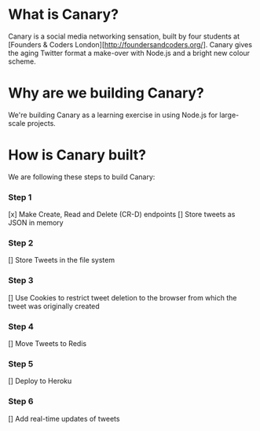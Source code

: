 # What is Canary?

Canary is a social media networking sensation, built by four students at [Founders & Coders London][http://foundersandcoders.org/]. Canary gives the aging Twitter format a make-over with Node.js and a bright new colour scheme.

# Why are we building Canary?

We're building Canary as a learning exercise in using Node.js for large-scale projects.

# How is Canary built?

We are following these steps to build Canary:

### Step 1
[x] Make Create, Read and Delete (CR-D) endpoints
[] Store tweets as JSON in memory

### Step 2
[] Store Tweets in the file system

### Step 3
[] Use Cookies to restrict tweet deletion to the browser from which the tweet was originally created

### Step 4
[] Move Tweets to Redis

### Step 5
[] Deploy to Heroku

### Step 6
[] Add real-time updates of tweets
